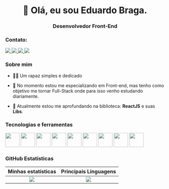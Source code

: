 
<h1 align="center"> 👋 Olá, eu sou Eduardo Braga. </h1>
<h3 align="center">Desenvolvedor Front-End</h3>

### Contato:
<p >
  <a href="https://www.linkedin.com/in/eduardo-braga-aa0aa922b/">
    <img src="https://img.shields.io/badge/-Linkedin-%230077B5?style=for-the-badge&logo=linkedin&logoColor=white" >
  </a>
    <a href="https://eusoueduardobraga.vercel.app/">
    <img src="https://img.shields.io/badge/Portfólio-4285F4?style=for-the-badge&amp;logo=read-the-docs&amp;logoColor=white">
  </a>
  <a href="https://api.whatsapp.com/qr/6OZPAS6DM4EJN1?autoload=1&app_absent=0">
    <img src="https://img.shields.io/badge/WhatsApp-25D366?style=for-the-badge&logo=whatsapp&logoColor=white" >
  </a>
  <a href="mailto:eduardo.braga467@gmail.com">
    <img src="https://img.shields.io/badge/Gmail-D14836?style=for-the-badge&logo=gmail&logoColor=white" >
  </a>
</p>

### Sobre mim

- 🙋‍♂️ Um rapaz simples e dedicado

- 🚀 No momento estou me especializando em Front-end, mas tenho como objetivo me tornar Full-Stack onde para isso venho estudando diariamente.

- 🌱 Atualmente estou me aprofundando na biblioteca: <b>ReactJS</b> e suas <b>Libs</b>.

### Tecnologias e ferramentas
<p >
  <img width="45px" src="https://cdn.jsdelivr.net/gh/devicons/devicon/icons/html5/html5-original.svg" />
  <img width="45px" src="https://cdn.jsdelivr.net/gh/devicons/devicon/icons/css3/css3-original.svg" />
  <img width="45px" src="https://cdn.jsdelivr.net/gh/devicons/devicon/icons/javascript/javascript-original.svg" />
  <img width="45px" src="https://cdn.jsdelivr.net/gh/devicons/devicon/icons/react/react-original.svg" />
  <img width="45px" src="https://user-images.githubusercontent.com/99041150/200138385-be96c992-3d53-4668-afe8-3b78cf42a2bd.png" />
  <img width="45px" src="https://cdn.jsdelivr.net/gh/devicons/devicon/icons/bootstrap/bootstrap-original.svg" />
  <img width="45px" src="https://cdn.jsdelivr.net/gh/devicons/devicon/icons/git/git-original.svg" />
  <img width="45px" src="https://cdn.jsdelivr.net/gh/devicons/devicon/icons/figma/figma-original.svg" />
  <img width="45px" src="https://user-images.githubusercontent.com/99041150/200138469-21b60dea-469b-47b3-a6f8-6fbcc5b6cf00.png" />
</p>


<h3>GitHub Estatísticas</h3>

Minhas estatísticas             | Principais Linguagens
:-------------------------:|:-------------------------:
<img src="https://github-readme-stats.vercel.app/api?username=EduuBraga&show_icons=true&theme=tokyonight">  |   <img src="https://github-readme-stats.vercel.app/api/top-langs/?username=EduuBraga&layout=compact&theme=tokyonight">
